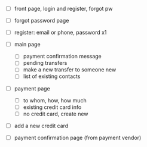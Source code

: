 * [ ] front page, login and register, forgot pw
* [ ] forgot password page
* [ ] register: email or phone, password x1

* [ ] main page 
   * [ ] payment confirmation message
   * [ ] pending transfers
   * [ ] make a new transfer to someone new
   * [ ] list of existing contacts

* [ ] payment page
   * [ ] to whom, how, how much
   * [ ] existing credit card info
   * [ ] no credit card, create new

* [ ] add a new credit card

* [ ] payment confirmation page (from payment vendor)